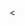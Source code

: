 <<script type="text/javascript" src="utils.js"></script>

<iframe id="pdf-js-viewer" title="webviewer" frameborder="0" width="100%" height="800"></iframe>

<script>
    window.onload = () => document.getElementById("pdf-js-viewer").src = url("recursivite.pdf") + "#zoom=page-fit";
</script>
